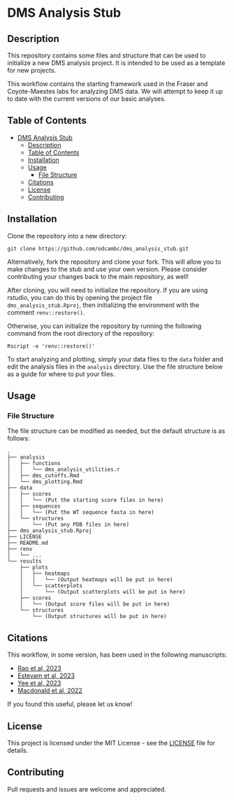 # DMS Analysis Stub

## Description
This repository contains some files and structure that can be used to initialize a new DMS analysis project. It is intended to be used as a template for new projects.

This workflow contains the starting framework used in the Fraser and Coyote-Maestes labs for analyzing DMS data. We will attempt to keep it up to date with the current versions of our basic analyses.

## Table of Contents
- [DMS Analysis Stub](#dms-analysis-stub)
  - [Description](#description)
  - [Table of Contents](#table-of-contents)
  - [Installation](#installation)
  - [Usage](#usage)
    - [File Structure](#file-structure)
  - [Citations](#citations)
  - [License](#license)
  - [Contributing](#contributing)

## Installation
Clone the repository into a new directory:
```
git clone https://github.com/odcambc/dms_analysis_stub.git
```
Alternatively, fork the repository and clone your fork. This will allow you to make changes to the stub and use your own version. Please consider contributing your changes back to the main repository, as well!

After cloning, you will need to initialize the repository. If you are using rstudio, you can do this by opening the project file `dms_analysis_stub.Rproj`, then initializing the environment with the comment `renv::restore()`.

Otherwise, you can initialize the repository by running the following command from the root directory of the repository:

```
Rscript -e 'renv::restore()'
```

To start analyzing and plotting, simply your data files to the `data` folder and edit the analysis files in the `analysis` directory. Use the file structure below as a guide for where to put your files.

## Usage
### File Structure
The file structure can be modified as needed, but the default structure is as follows:
```
.
├── analysis
│   ├── functions
│   │   └── dms_analysis_utilities.r
│   ├── dms_cutoffs.Rmd
│   └── dms_plotting.Rmd
├── data
│   ├── scores
│   │   └── (Put the starting score files in here)
│   ├── sequences
│   │   └── (Put the WT sequence fasta in here)
│   └── structures
│       └── (Put any PDB files in here)
├── dms_analysis_stub.Rproj
├── LICENSE
├── README.md
├── renv
│   └── ...
└── results
    ├── plots
    │   ├── heatmaps
    │   │   └── (Output heatmaps will be put in here)
    │   └── scatterplots
    │       └── (Output scatterplots will be put in here)
    ├── scores
    │   └── (Output score files will be put in here)
    └── structures
        └── (Output structures will be put in here)
```

## Citations
This workflow, in some version, has been used in the following manuscripts:

- [Rao et al, 2023](https://www.biorxiv.org/content/10.1101/2023.10.24.562292v1)
- [Estevam et al, 2023](https://www.biorxiv.org/content/10.1101/2023.08.03.551866v1)
- [Yee et al, 2023](https://www.biorxiv.org/content/10.1101/2023.06.06.543963v1)
- [Macdonald et al, 2022](https://www.biorxiv.org/content/10.1101/2022.07.26.501589v1)

If you found this useful, please let us know!

## License
This project is licensed under the MIT License - see the [LICENSE](LICENSE) file for details.

## Contributing
Pull requests and issues are welcome and appreciated.